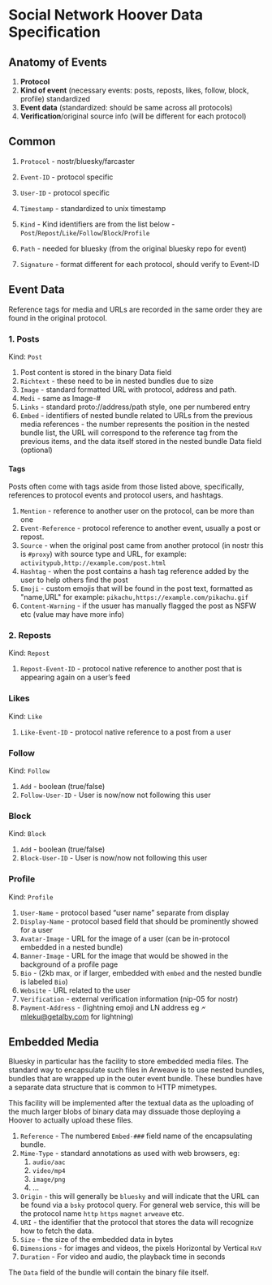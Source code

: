 # Social Network Hoover Data Specification

## Anatomy of Events

1. **Protocol**
2. **Kind of event** (necessary events: posts, reposts, likes, follow, block, profile) standardized
3. **Event data** (standardized: should be same across all protocols)
4. **Verification**/original source info (will be different for each protocol)

## Common

1. `Protocol` - nostr/bluesky/farcaster

2. `Event-ID` - protocol specific

3. `User-ID` - protocol specific

4. `Timestamp` - standardized to unix timestamp

5. `Kind` - Kind identifiers are from the list below - `Post`/`Repost`/`Like`/`Follow`/`Block`/`Profile`

6. `Path` - needed for bluesky (from the original bluesky repo for event)

7. `Signature` - format different for each protocol, should verify to Event-ID

## Event Data

Reference tags for media and URLs are recorded in the same order they are found in the original protocol.

### 1. Posts

Kind: `Post`

1. Post content is stored in the binary Data field
2. `Richtext` - these need to be in nested bundles due to size
3. `Image` - standard formatted URL with protocol, address and path.
4. `Medi` - same as Image-#
5. `Links` - standard proto://address/path style, one per numbered entry
6. `Embed` - identifiers of nested bundle related to URLs from the previous media references - the number represents the position in the nested bundle list, the URL will correspond to the reference tag from the previous items, and the data itself stored in the nested bundle Data field (optional)

#### Tags

Posts often come with tags aside from those listed above, specifically, references to protocol events and protocol users, and hashtags.

1. `Mention` - reference to another user on the protocol, can be more than one
2. `Event-Reference` - protocol reference to another event, usually a post or repost.
3. `Source` - when the original post came from another protocol (in nostr this is `#proxy`) with source type and URL, for example: `activitypub,http://example.com/post.html`
4. `Hashtag` - when the post contains a hash tag reference added by the user to help others find the post
5. `Emoji` - custom emojis that will be found in the post text, formatted as "name,URL" for example: `pikachu,https://example.com/pikachu.gif`
6. `Content-Warning` - if the usuer has manually flagged the post as NSFW etc (value may have more info)

### 2. Reposts

Kind: `Repost`

1. `Repost-Event-ID` - protocol native reference to another post that is appearing again on a user’s feed

### Likes

Kind: `Like`

1. `Like-Event-ID` - protocol native reference to a post from a user

### Follow

Kind: `Follow`

1. `Add` - boolean (true/false)
2. `Follow-User-ID` - User is now/now not following this user

### Block

Kind: `Block`

1. `Add` - boolean (true/false)
2. `Block-User-ID` - User is now/now not following this user

### Profile

Kind: `Profile`

1. `User-Name` - protocol based “user name” separate from display
2. `Display-Name` - protocol based field that should be prominently showed for a user
3. `Avatar-Image` - URL for the image of a user (can be in-protocol embedded in a nested bundle)
4. `Banner-Image` - URL for the image that would be showed in the background of a profile page
5. `Bio` - (2kb max, or if larger, embedded with `embed` and the nested bundle is labeled `Bio`)
6. `Website` - URL related to the user
7. `Verification` - external verification information (nip-05 for nostr)
8. `Payment-Address` - (lightning emoji and LN address eg 🗲mleku@getalby.com for lightning)

## Embedded Media

Bluesky in particular has the facility to store embedded media files. The standard way to encapsulate such files in Arweave is to use nested bundles, bundles that are wrapped up in the outer event bundle. These bundles have a separate data structure that is common to HTTP mimetypes.

This facility will be implemented after the textual data as the uploading of the much larger blobs of binary data may dissuade those deploying a Hoover to actually upload these files.

1. `Reference` - The numbered `Embed-###` field name of the encapsulating bundle.
2. `Mime-Type` - standard annotations as used with web browsers, eg:
   1. `audio/aac`
   2. `video/mp4`
   3. `image/png`
   4. ...
2. `Origin` - this will generally be `bluesky` and will indicate that the URL can be found via a `bsky` protocol query. For general web service, this will be the protocol name `http` `https` `magnet` `arweave` etc.
3. `URI` - the identifier that the protocol that stores the data will recognize how to fetch the data.
4. `Size` - the size of the embedded data in bytes
5. `Dimensions` - for images and videos, the pixels Horizontal by Vertical `HxV`
6. `Duration` - For video and audio, the playback time in seconds

The `Data` field of the bundle will contain the binary file itself.
